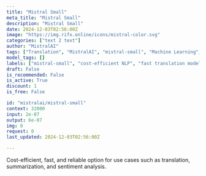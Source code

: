 ```yaml
---
title: "Mistral Small"
meta_title: "Mistral Small"
description: "Mistral Small"
date: 2024-12-03T02:56:00Z
image: "https://img.rifx.online/icons/mistral-color.svg"
categories: ["text 2 text"]
author: "MistralAI"
tags: ["Translation", "MistralAI", "mistral-small", "Machine Learning", "Natural Language Processing", "Data Science", "fast translation model", "Chatbots", "sentiment analysis AI", "text summarization tool", "cost-efficient NLP"]
model_tags: []
labels: ["mistral-small", "cost-efficient NLP", "fast translation model", "text summarization tool", "sentiment analysis AI"]
draft: False
is_recommended: False
is_active: True
discount: 1
is_free: False

id: "mistralai/mistral-small"
context: 32000
input: 2e-07
output: 6e-07
img: 0
request: 0
last_updated: 2024-12-03T02:56:00Z

---
```


Cost-efficient, fast, and reliable option for use cases such as translation, summarization, and sentiment analysis.

